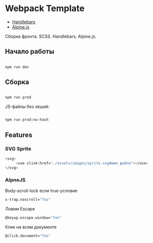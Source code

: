 # Webpack Template

* [Handlebars](https://handlebarsjs.com/guide/)
* [Alpine.js](https://alpinejs.dev/)

Сборка фронта. SCSS. Handlebars. Alpine.js. 

## Начало работы

```bash

npm run dev

```

## Сборка

```bash

npm run prod

```

JS-файлы без хешей:

```bash

npm run prod:no-hash

```

## Features

### SVG Sprite

```bash
<svg>
     <use xlink:href="./assets/images/sprite.svg#имя_файла"></use>
</svg>
  ```

### AlpneJS

Body-scroll-lock если true-условие

```bash
x-trap.noscroll="foo"
  ```

Ловим Escape

```bash
@keyup.escape.window="foo"
  ```

  Клик на всем документе

```bash
@click.document="foo"
  ```

